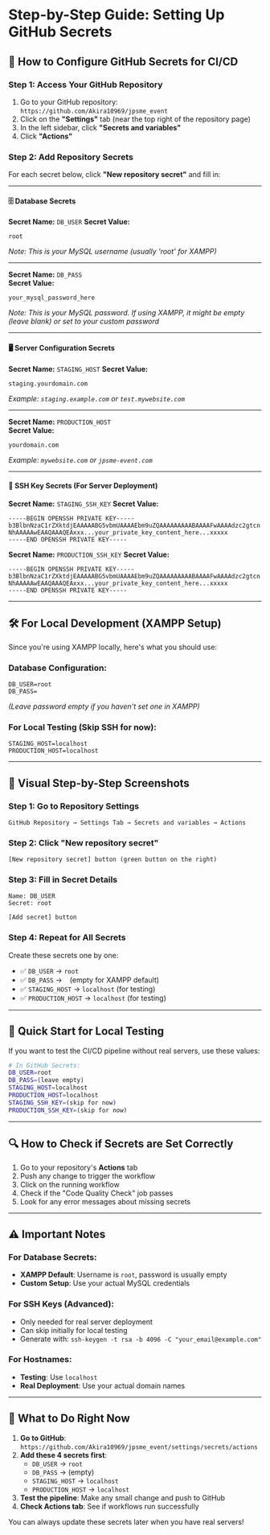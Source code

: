 # Step-by-Step Guide: Setting Up GitHub Secrets

## 🔐 How to Configure GitHub Secrets for CI/CD

### Step 1: Access Your GitHub Repository
1. Go to your GitHub repository: `https://github.com/Akira10969/jpsme_event`
2. Click on the **"Settings"** tab (near the top right of the repository page)
3. In the left sidebar, click **"Secrets and variables"**
4. Click **"Actions"**

### Step 2: Add Repository Secrets
For each secret below, click **"New repository secret"** and fill in:

---

#### 🗄️ Database Secrets

**Secret Name:** `DB_USER`
**Secret Value:** 
```
root
```
*Note: This is your MySQL username (usually 'root' for XAMPP)*

---

**Secret Name:** `DB_PASS`  
**Secret Value:**
```
your_mysql_password_here
```
*Note: This is your MySQL password. If using XAMPP, it might be empty (leave blank) or set to your custom password*

---

#### 🖥️ Server Configuration Secrets

**Secret Name:** `STAGING_HOST`
**Secret Value:**
```
staging.yourdomain.com
```
*Example: `staging.example.com` or `test.mywebsite.com`*

---

**Secret Name:** `PRODUCTION_HOST`  
**Secret Value:**
```
yourdomain.com
```
*Example: `mywebsite.com` or `jpsme-event.com`*

---

#### 🔑 SSH Key Secrets (For Server Deployment)

**Secret Name:** `STAGING_SSH_KEY`
**Secret Value:**
```
-----BEGIN OPENSSH PRIVATE KEY-----
b3BlbnNzaC1rZXktdjEAAAAABG5vbmUAAAAEbm9uZQAAAAAAAAABAAAAFwAAAAdzc2gtcn
NhAAAAAwEAAQAAAQEAxxx...your_private_key_content_here...xxxxx
-----END OPENSSH PRIVATE KEY-----
```

**Secret Name:** `PRODUCTION_SSH_KEY`
**Secret Value:**
```
-----BEGIN OPENSSH PRIVATE KEY-----  
b3BlbnNzaC1rZXktdjEAAAAABG5vbmUAAAAEbm9uZQAAAAAAAAABAAAAFwAAAAdzc2gtcn
NhAAAAAwEAAQAAAQEAxxx...your_private_key_content_here...xxxxx
-----END OPENSSH PRIVATE KEY-----
```

---

## 🛠️ For Local Development (XAMPP Setup)

Since you're using XAMPP locally, here's what you should use:

### Database Configuration:
```
DB_USER=root
DB_PASS=
```
*(Leave password empty if you haven't set one in XAMPP)*

### For Local Testing (Skip SSH for now):
```
STAGING_HOST=localhost
PRODUCTION_HOST=localhost  
```

---

## 📱 Visual Step-by-Step Screenshots

### Step 1: Go to Repository Settings
```
GitHub Repository → Settings Tab → Secrets and variables → Actions
```

### Step 2: Click "New repository secret"
```
[New repository secret] button (green button on the right)
```

### Step 3: Fill in Secret Details
```
Name: DB_USER
Secret: root

[Add secret] button
```

### Step 4: Repeat for All Secrets
Create these secrets one by one:
- ✅ `DB_USER` → `root`
- ✅ `DB_PASS` → ` ` (empty for XAMPP default)
- ✅ `STAGING_HOST` → `localhost` (for testing)
- ✅ `PRODUCTION_HOST` → `localhost` (for testing)

---

## 🚀 Quick Start for Local Testing

If you want to test the CI/CD pipeline without real servers, use these values:

```bash
# In GitHub Secrets:
DB_USER=root
DB_PASS=(leave empty)
STAGING_HOST=localhost  
PRODUCTION_HOST=localhost
STAGING_SSH_KEY=(skip for now)
PRODUCTION_SSH_KEY=(skip for now)
```

---

## 🔍 How to Check if Secrets are Set Correctly

1. Go to your repository's **Actions** tab
2. Push any change to trigger the workflow
3. Click on the running workflow
4. Check if the "Code Quality Check" job passes
5. Look for any error messages about missing secrets

---

## ⚠️ Important Notes

### For Database Secrets:
- **XAMPP Default**: Username is `root`, password is usually empty
- **Custom Setup**: Use your actual MySQL credentials

### For SSH Keys (Advanced):
- Only needed for real server deployment
- Can skip initially for local testing
- Generate with: `ssh-keygen -t rsa -b 4096 -C "your_email@example.com"`

### For Hostnames:
- **Testing**: Use `localhost`
- **Real Deployment**: Use your actual domain names

---

## 🎯 What to Do Right Now

1. **Go to GitHub**: `https://github.com/Akira10969/jpsme_event/settings/secrets/actions`
2. **Add these 4 secrets first**:
   - `DB_USER` → `root`
   - `DB_PASS` → (empty)
   - `STAGING_HOST` → `localhost`
   - `PRODUCTION_HOST` → `localhost`
3. **Test the pipeline**: Make any small change and push to GitHub
4. **Check Actions tab**: See if workflows run successfully

You can always update these secrets later when you have real servers!
